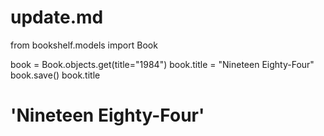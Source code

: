 # update.md

from bookshelf.models import Book

book = Book.objects.get(title="1984")
book.title = "Nineteen Eighty-Four"
book.save()
book.title
# 'Nineteen Eighty-Four'
